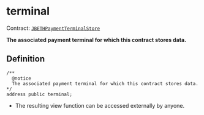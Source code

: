 # terminal

Contract: [`JBETHPaymentTerminalStore`](../)​‌

**The associated payment terminal for which this contract stores data.**

## Definition

```solidity
/** 
  @notice
  The associated payment terminal for which this contract stores data.
*/
address public terminal;
```

* The resulting view function can be accessed externally by anyone.
